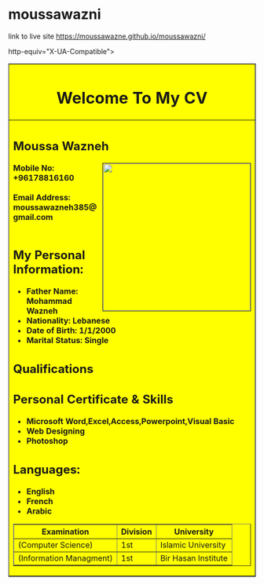 # moussawazni
link to live site https://moussawazne.github.io/moussawazni/
<!DOCTYPE HTML>
<!DOCTYPE html PUBLIC "" ""><HTML><HEAD><META content="IE=11.0000" 
http-equiv="X-UA-Compatible">
	 <TITLE>My CV</TITLE> 
<META http-equiv="Content-Type" content="text/html; charset=windows-1252">
<META name="GENERATOR" content="MSHTML 11.00.10570.1001"></HEAD> 
<BODY>
<TABLE width="60%" align="center" bgcolor="yellow" border="1">
  <TBODY>
  <TR>
    <TH>
      <H1>Welcome To My CV</H1></TH></TR>
  <TR>
    <TH align="left">
      <H2>Moussa Wazneh</H2><IMG width="300" height="300" align="right" src="My%20CV_files/moussa.jpg" 
      border="1">			Mobile No: +96178816160 <BR><BR>			Email Address: 
      moussawazneh385@gmail.com <BR><BR>
      <H2>My Personal Information:</H2>
      <UL>
        <LI>Father Name: Mohammad Wazneh</LI>
        <LI>Nationality: Lebanese</LI>
        <LI>Date of Birth: 1/1/2000</LI>
        <LI>Marital Status: Single</LI></UL>
      <H2>Qualifications</H2>
      <H2> Personal Certificate &amp; Skills</H2>
      <UL>
        <LI>Microsoft Word,Excel,Access,Powerpoint,Visual Basic</LI>
        <LI>Web Designing</LI>
        <LI>Photoshop</LI></UL>
      <H2> Languages: </H2>
      <UL>
        <LI>English</LI>
        <LI>French</LI>
        <LI>Arabic</LI></UL>
      <TABLE border="1">
        <TBODY>
        <TR>
          <TH>Examination</TH>
          <TH>Division</TH>
          <TH>University</TH></TR>
        <TR>
          <TD>(Computer Science)</TD>
          <TD>1st</TD>
          <TD>Islamic University</TD></TR>
        <TR>
          <TD>(Information Managment)</TD>
          <TD>1st</TD>
          <TD>Bir Hasan 
Institute</TD></TR></TBODY></TABLE></TH></TR></TBODY></TABLE></BODY></HTML>
